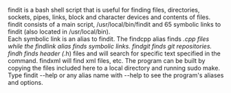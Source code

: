 findit is a bash shell script that is useful for finding files, directories, sockets, pipes, links, block and character devices and contents of files.
findit consists of a main script, /usr/local/bin/findit and 65 symbolic links to findit (also located in /usr/local/bin).  
Each symbolic link is an alias to findit.  The findcpp alias finds *.cpp files while the findlink alias finds symbolic links. 
findgit finds git repositories. findh finds header (*.h) files and will search for specific text specified in the command. findxml will find xml files, etc.
The program can be built by copying the files included here to a local directory and running sudo make.  Type findit 
--help or any alias name with --help to see the program's aliases and options.
